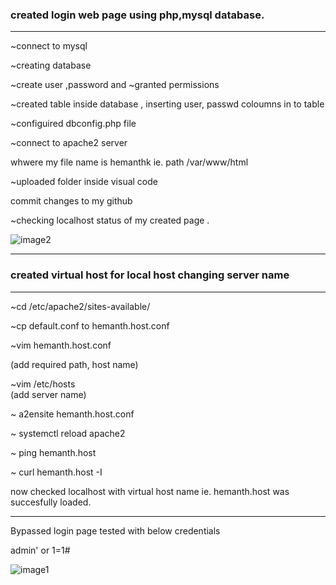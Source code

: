 ### created login web page using php,mysql database.  
***

~connect to mysql 

~creating database

~create user ,password and ~granted permissions 

~created table inside database , inserting user, passwd coloumns  in to table 

~configuired dbconfig.php file 


~connect to apache2 server 

whwere my file name is hemanthk ie. path /var/www/html

~uploaded folder inside visual code 

commit changes to my github 

~checking localhost status of my created page .  

![image2](https://github.com/hemanthkk67/pethub/blob/master/WAPT%20from%20Scratch/Day2(create%20login%20page)/Screenshot_2020-09-21_11-46-45.png)

***
### created virtual host for local host changing server name
***
~cd /etc/apache2/sites-available/

~cp default.conf to hemanth.host.conf

~vim hemanth.host.conf   

(add required path, host name)

~vim /etc/hosts    
(add server name) 

~ a2ensite hemanth.host.conf

~ systemctl reload apache2

~ ping  hemanth.host

~ curl hemanth.host -I
 
 now checked localhost with virtual host name ie. hemanth.host was succesfully loaded. 

***
Bypassed login page 
tested with below credentials

 admin' or 1=1#

 ![image1](https://github.com/hemanthkk67/pethub/blob/master/WAPT%20from%20Scratch/Day2(create%20login%20page)/Screenshot_2020-09-21_09-59-12.png)
